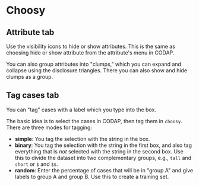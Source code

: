 # Choosy

## Attribute tab

Use the visibility icons to hide or show attributes. This is the same as choosing hide or show attribute from the attribute's menu in CODAP.

You can also group attributes into "clumps," which you can expand and collapse using the disclosure triangles. 
There you can also show and hide clumps as a group.

## Tag cases tab

You can "tag" cases with a label which you type into the box.

The basic idea is to select the cases in CODAP, then tag them in `choosy`. There are three modes for tagging:

* **simple**: You tag the selection with the string in the box.
* **binary**: You tag the selection with the string in the first box, and also tag everything that is *not* selected with the string in the second box.
Use this to divide the dataset into two complementary groups, e.g., `tall` and `short` or `$` and `$$`.
* **random**: Enter the percentage of cases that will be in "group A" and give labels to group A and group B. Use this to create a training set.
